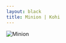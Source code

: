 ```yaml
---
layout: black
title: Minion | Kohi
---
```

![Minion](https://public.bn.files.1drv.com/y4m5R116EaeDV7L11eeGnoEa-cOB2up1ueRKUWmron7r4l20ApRxoblZA5wniftdjN4WSYT8Iugp_fspKFW21QdRHboLJjYsQ3gipT8302dJtJ26cGc-789_6TiF3H5zveIQmtyTlDGG0l24oN3pvFehhLS6Gyq-BEOA5Jvc6xw8sjFRPP70Abszq5jAWGpkg2YMFtaQhO8D3zQ7QQnN9nKoQJikxLsq5KZ5de00XFMyE4/Minion.jpg?psid=1&width=1672&height=1254&cropMode=none)
